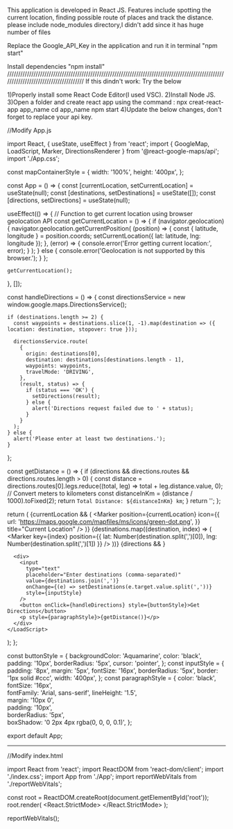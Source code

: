 This application is developed in React JS. Features include spotting the current location, finding possible route of places and track the distance.
please include node_modules directory,I didn't add since it has huge number of files

Replace the Google_API_Key in the application and run it in terminal "npm start"

Install dependencies "npm install"
//////////////////////////////////////////////////////////////////////////////////////////////////////////////////////////////////////
If this dindn't work: Try the below

1)Properly install some React Code Editor(I used VSC).
2)Install Node JS.
3)Open a folder and create react app using the command : npx creat-react-app app_name
                                                         cd app_name
                                                         npm start
4)Update the below changes, don't forget to replace your api key.

//Modify App.js

import React, { useState, useEffect } from 'react';
import { GoogleMap, LoadScript, Marker, DirectionsRenderer } from '@react-google-maps/api';
import './App.css';

const mapContainerStyle = {
  width: '100%',
  height: '400px',
};

const App = () => {
  const [currentLocation, setCurrentLocation] = useState(null);
  const [destinations, setDestinations] = useState([]);
  const [directions, setDirections] = useState(null);

  useEffect(() => {
    // Function to get current location using browser geolocation API
    const getCurrentLocation = () => {
      if (navigator.geolocation) {
        navigator.geolocation.getCurrentPosition(
          (position) => {
            const { latitude, longitude } = position.coords;
            setCurrentLocation({ lat: latitude, lng: longitude });
          },
          (error) => {
            console.error('Error getting current location:', error);
          }
        );
      } else {
        console.error('Geolocation is not supported by this browser.');
      }
    };

    getCurrentLocation();
  }, []); 

  const handleDirections = () => {
    const directionsService = new window.google.maps.DirectionsService();

    if (destinations.length >= 2) {
      const waypoints = destinations.slice(1, -1).map(destination => ({ location: destination, stopover: true }));

      directionsService.route(
        {
          origin: destinations[0],
          destination: destinations[destinations.length - 1],
          waypoints: waypoints,
          travelMode: 'DRIVING',
        },
        (result, status) => {
          if (status === 'OK') {
            setDirections(result);
          } else {
            alert('Directions request failed due to ' + status);
          }
        }
      );
    } else {
      alert('Please enter at least two destinations.');
    }
  };

  const getDistance = () => {
    if (directions && directions.routes && directions.routes.length > 0) {
      const distance = directions.routes[0].legs.reduce((total, leg) => total + leg.distance.value, 0);
      // Convert meters to kilometers
      const distanceInKm = (distance / 1000).toFixed(2);
      return `Total Distance: ${distanceInKm} km`;
    }
    return '';
  };

  return (
    <LoadScript googleMapsApiKey="Google_API_Key">
      <GoogleMap
        mapContainerStyle={mapContainerStyle}
        center={currentLocation}
        zoom={14}
      >
        {currentLocation && (
          <Marker position={currentLocation} icon={{
            url: 'https://maps.google.com/mapfiles/ms/icons/green-dot.png', 
          }} title="Current Location" />
        )}
        {destinations.map((destination, index) => (
          <Marker key={index} position={{ lat: Number(destination.split(',')[0]), lng: Number(destination.split(',')[1]) }} />
        ))}
        {directions && <DirectionsRenderer directions={directions} />}
      </GoogleMap>

      <div>
        <input
          type="text"
          placeholder="Enter destinations (comma-separated)"
          value={destinations.join(',')}
          onChange={(e) => setDestinations(e.target.value.split(','))}
          style={inputStyle}
        />
        <button onClick={handleDirections} style={buttonStyle}>Get Directions</button>
        <p style={paragraphStyle}>{getDistance()}</p>
      </div>
    </LoadScript>
  );
};

const buttonStyle = {
  backgroundColor: 'Aquamarine',
  color: 'black',
  padding: '10px',
  borderRadius: '5px',
  cursor: 'pointer',
};
const inputStyle = {
  padding: '8px',
  margin: '5px',
  fontSize: '16px',
  borderRadius: '5px',
  border: '1px solid #ccc',
  width: '400px', 
};
const paragraphStyle = {
  color: 'black',         
  fontSize: '16px',      
  fontFamily: 'Arial, sans-serif', 
  lineHeight: '1.5',      
  margin: '10px 0',        
  padding: '10px',  
  borderRadius: '5px',     
  boxShadow: '0 2px 4px rgba(0, 0, 0, 0.1)', 
};

export default App;

*************************************************************************************************************************************

//Modify index.html

import React from 'react';
import ReactDOM from 'react-dom/client';
import './index.css';
import App from './App';
import reportWebVitals from './reportWebVitals';

const root = ReactDOM.createRoot(document.getElementById('root'));
root.render(
  <React.StrictMode>
    <App />
  </React.StrictMode>
);

reportWebVitals();
